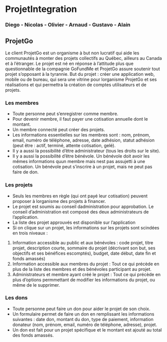 #  ProjetIntegration
### Diego - Nicolas - Olivier - Arnaud - Gustavo - Alain


## ProjetGo
Le client ProjetGo est un organisme à but non lucratif qui aide les communautés à monter des projets collectifs au
Québec, ailleurs au Canada et à l’étranger. Le projet est né en réponse à l’attitude plus que questionnable de la
compagnie GoFundMe et ProjetGo assure soutenir tout projet s’opposant à la tyrannie.
But du projet : créer une application web, mobile ou de bureau, qui sera une vitrine pour lorganisme ProjetGo et
ses réalisations et qui permettra la création de comptes utilisateurs et de projets.
### Les membres
- Toute personne peut s’enregistrer comme membre.
- Pour devenir membre, il faut payer une cotisation annuelle dont le montant.
- Un membre connecté peut créer des projets.
- Les informations essentielles sur les membres sont : nom, prénom, email, numéro de téléphone, adresse, date
adhésion, statut adhésion (peut être : actif, terminé, attente cotisation, gelé).
- Il y a aussi la possibilité d’être administrateur (tous les droits sur le site).
- Il y a aussi la possibilité d’être bénévole. Un bénévole doit avoir les mêmes informations quun membre mais
nest pas assujetti à une cotisation. Un bénévole peut s’inscrire à un projet, mais ne peut pas faire de don.
### Les projets
- Seuls les membres en règle (qui ont payé leur cotisation) peuvent proposer à lorganisme des projets à financer.
- Le projet est soumis au conseil dadministration pour approbation. Le conseil d’administration est composé
des deux administrateurs de l’application.
- La liste des projet approuvés est disponible sur l’application
- Si on clique sur un projet, les informations sur les projets sont scindées en trois niveaux :
1. Information accessible au public et aux bénévoles : code projet, titre projet, description courte, sommaire
du projet (décrivant son but, ses objectifs et ses bénéfices escomptés), budget, date début, date fin et
fonds amassés)
2. Information accessible aux membres du projet : Tout ce qui précède en plus de la liste des membres et
des bénévoles participant au projet.
3. Administrateurs et membre ayant créé le projet : Tout ce qui précède en plus d’options permmettant de
modifier les informations du projet, ou même de le supprimer.
### Les dons
- Toute personne peut faire un don pour aider le projet de son choix.
- Un formulaire permet de faire un don en remplissant les informations suivantes : date don, montant du
don, type de paiement, information donateur (nom, prénom, email, numéro de téléphone, adresse), projet.
- Un don est fait pour un projet spécifique et le montant est ajouté au total des fonds amassés.
